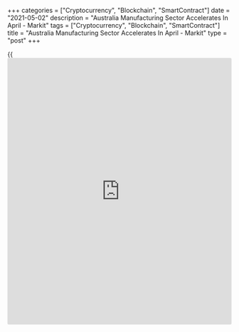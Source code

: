 +++
categories = ["Cryptocurrency", "Blockchain", "SmartContract"]
date = "2021-05-02"
description = "Australia Manufacturing Sector Accelerates In April - Markit"
tags = ["Cryptocurrency", "Blockchain", "SmartContract"]
title = "Australia Manufacturing Sector Accelerates In April - Markit"
type = "post"
+++

{{<iframe id="large-banner" src="https://www.bounty.group/#slide=2.0" width="100%" height="600" scrolling="no" style="border: 0px solid rgb(216, 221, 230); border-radius: 3px;">}}

The manufacturing sector in Australia continued to expand in April, and
at a faster pace, the latest survey from Markit Economics revealed on
Monday with a survey record manufacturing PMI score of 59.7.

That's up from 56.8 in March and it moves further above the boom-or-bust
line of 50 that separates expansion from contraction.

New order growth was at a fresh survey high, with output rising at a
pace only just shy of the record seen in December 2016. Recovery from
COVID-19 lockdowns and government support reportedly supported the
growth in demand, while renewed orders from existing customers had also
helped to boost workloads.

Suppliers' delivery times continued to lengthen at a severe rate in
April, although the instances of delays moderated slightly and were the
least pronounced since July last year. Supply chain constraints coupled
with the increase in demand led to the sharpest rise in backlogs of work
since December 2017.

For comments and feedback [contact](https://www.playgroundfx.com/contact/): editorial@rtt[news](https://www.letsplayfx.com/blog/forex-news-website/).com

[Economic News][1]

 **What parts of the world are seeing the best (and worst) economic
performances lately? Click[here][2] to check out our [Econ Scorecard][2]
and find out! See up-to-the-moment [ranking](https://www.playgroundfx.com/blog/crypto-exchange-ranking/)s for the best and worst
performers in [GDP][3], [unemployment rate][4], [inflation][2] and much
more.**

   1. www.rtt[news](https://www.letsplayfx.com/blog/forex-news-website/).com/Content/EconomicNews.aspx
   2. www.rtt[news](https://www.letsplayfx.com/blog/forex-news-website/).com/economic-scorecard/world-rank/CPI/highest-performance.aspx
   3. www.rtt[news](https://www.letsplayfx.com/blog/forex-news-website/).com/economic-scorecard/world-rank/GDP/highest-performance.aspx
   4. www.rtt[news](https://www.letsplayfx.com/blog/forex-news-website/).com/economic-scorecard/world-rank/unemployment-rate/lowest-performance.aspx